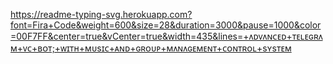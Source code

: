 https://readme-typing-svg.herokuapp.com?font=Fira+Code&weight=600&size=28&duration=3000&pause=1000&color=00F7FF&center=true&vCenter=true&width=435&lines=+ᴧᴅᴠᴧɴᴄᴇᴅ+ᴛᴇʟᴇɢʀᴧᴍ+ᴠᴄ+ʙᴏᴛ;+ᴡɪᴛʜ+ᴍᴜsɪᴄ+ᴀɴᴅ+ɢʀᴏᴜᴘ+ᴍᴧɴᴧɢᴇᴍᴇɴᴛ+ᴄᴏɴᴛʀᴏʟ+sʏsᴛᴇᴍ

